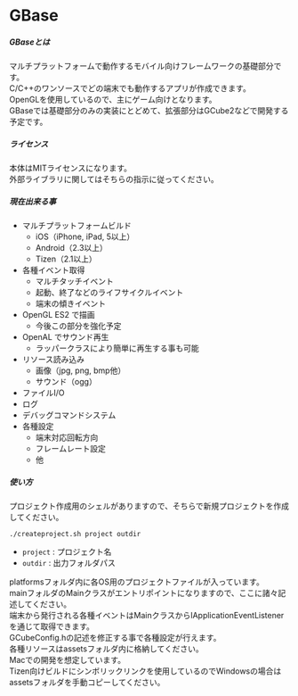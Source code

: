 GBase
======

##### GBaseとは

マルチプラットフォームで動作するモバイル向けフレームワークの基礎部分です。  
C/C++のワンソースでどの端末でも動作するアプリが作成できます。  
OpenGLを使用しているので、主にゲーム向けとなります。  
GBaseでは基礎部分のみの実装にとどめて、拡張部分はGCube2などで開発する予定です。  


##### ライセンス

本体はMITライセンスになります。  
外部ライブラリに関してはそちらの指示に従ってください。


##### 現在出来る事

* マルチプラットフォームビルド
    * iOS（iPhone, iPad, 5以上）
    * Android（2.3以上）
    * Tizen（2.1以上）
* 各種イベント取得
    * マルチタッチイベント
    * 起動、終了などのライフサイクルイベント
    * 端末の傾きイベント
* OpenGL ES2 で描画
    * 今後この部分を強化予定
* OpenAL でサウンド再生
    * ラッパークラスにより簡単に再生する事も可能
* リソース読み込み
    * 画像（jpg, png, bmp他）
    * サウンド（ogg）
* ファイルI/O
* ログ
* デバッグコマンドシステム
* 各種設定
    * 端末対応回転方向
    * フレームレート設定
    * 他


##### 使い方

プロジェクト作成用のシェルがありますので、そちらで新規プロジェクトを作成してください。

    ./createproject.sh project outdir
 
+   `project` : プロジェクト名
+   `outdir` : 出力フォルダパス



platformsフォルダ内に各OS用のプロジェクトファイルが入っています。  
mainフォルダのMainクラスがエントリポイントになりますので、ここに諸々記述してください。  
端末から発行される各種イベントはMainクラスからIApplicationEventListenerを通じて取得できます。  
GCubeConfig.hの記述を修正する事で各種設定が行えます。  
各種リソースはassetsフォルダ内に格納してください。  
Macでの開発を想定しています。  
Tizen向けビルドにシンボリックリンクを使用しているのでWindowsの場合はassetsフォルダを手動コピーしてください。

